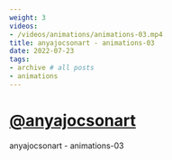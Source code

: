```yaml
---
weight: 3
videos:
- /videos/animations/animations-03.mp4
title: anyajocsonart - animations-03
date: 2022-07-23
tags:
- archive # all posts
- animations
---
```


# [@anyajocsonart](https://www.instagram.com/anyajocsonart/)

anyajocsonart - animations-03
